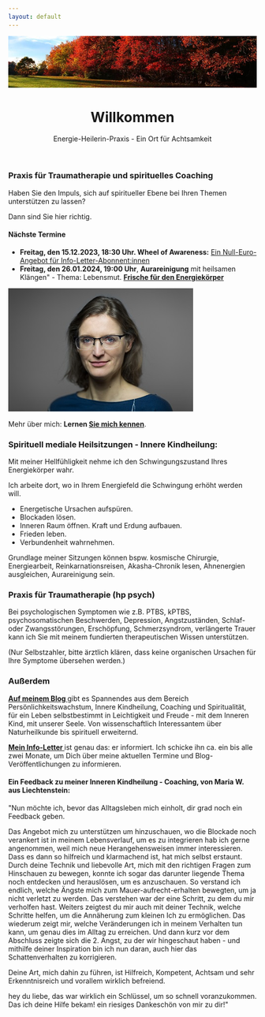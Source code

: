 ```yaml
---
layout: default
---
```

<img src="assets/images/blog-banner-herbst-wald.png" alt="" style="max-width:100%"/>


<header>
	<h1>Willkommen</h1>
	<p>Energie-Heilerin-Praxis - Ein Ort für Achtsamkeit</p>
</header>


### Praxis für Traumatherapie und spirituelles Coaching 

Haben Sie den Impuls, sich auf spiritueller Ebene bei Ihren Themen unterstützen zu lassen? 

Dann sind Sie hier richtig. 


#### Nächste Termine
- **Freitag, den 15.12.2023, 18:30 Uhr. Wheel of Awareness:** [Ein Null-Euro-Angebot für Info-Letter-Abonnent:innen](/2021/04/21/Landingspage-Newsletteranmeldung.html)
- **Freitag, den 26.01.2024, 19:00 Uhr**, **Aurareinigung** mit heilsamen Klängen" - Thema: Lebensmut.
 **[Frische für den Energiekörper](/2023/02/10/Gruppenabende-Meditationsreisen)**


![Jaymaleh](/assets/about-Portrait2.jpg)

Mehr über mich: <strong>Lernen <a href="/about/">Sie mich kennen</a></strong>.


### Spirituell mediale Heilsitzungen - Innere Kindheilung:
Mit meiner Hellfühligkeit nehme ich den Schwingungszustand Ihres Energiekörper wahr. 

Ich arbeite dort, wo in Ihrem Energiefeld die Schwingung erhöht werden will. 

- Energetische Ursachen aufspüren.
- Blockaden lösen.
- Inneren Raum öffnen. Kraft und Erdung aufbauen.
- Frieden leben. 
- Verbundenheit wahrnehmen.
  
Grundlage meiner Sitzungen können bspw. kosmische Chirurgie, Energiearbeit, Reinkarnationsreisen, Akasha-Chronik lesen, Ahnenergien ausgleichen, Aurareinigung sein. 


### Praxis für Traumatherapie (hp psych)
Bei psychologischen Symptomen wie z.B. PTBS, kPTBS, psychosomatischen Beschwerden, Depression, Angstzuständen, Schlaf- oder Zwangsstörungen, Erschöpfung, Schmerzsyndrom, verlängerte Trauer kann ich Sie mit meinem fundierten therapeutischen Wissen unterstützen.  


(Nur Selbstzahler, bitte ärztlich klären, dass keine organischen Ursachen für Ihre Symptome übersehen werden.)


 
### Außerdem
 <p><strong><a href="/blog.html">Auf meinem Blog </a></strong> gibt es Spannendes aus dem Bereich Persönlichkeitswachstum, Innere Kindheilung, Coaching und Spiritualität, für ein Leben selbstbestimmt in Leichtigkeit und Freude - mit dem Inneren Kind, mit unserer Seele. Von wissenschaftlich Interessantem über Naturheilkunde bis spirituell erweiternd.
	</p>
	

<p><strong><a href="/2021/04/21/Landingspage-Newsletteranmeldung.html"> Mein Info-Letter </a></strong> ist genau das: er informiert. Ich schicke ihn ca. ein bis alle zwei Monate, um Dich über meine aktuellen Termine und Blog-Veröffentlichungen zu informieren.</p>
	
<p>
<h4>Ein Feedback zu meiner Inneren Kindheilung - Coaching, von Maria W. aus Liechtenstein: </h4>

<p>"Nun möchte ich, bevor das Alltagsleben mich einholt, dir grad noch ein
Feedback geben.</p> 

<p>Das Angebot mich zu unterstützen um hinzuschauen, wo die
Blockade noch verankert ist in meinem Lebensverlauf, um es zu integrieren
hab ich gerne angenommen, weil mich neue Herangehensweisen immer
interessieren. Dass es dann so hilfreich und klarmachend ist, hat mich
selbst erstaunt. Durch deine Technik und liebevolle Art, mich mit den
richtigen Fragen zum Hinschauen zu bewegen, konnte ich sogar das darunter
liegende Thema noch entdecken und herauslösen, um es anzuschauen. So
verstand ich endlich, welche Ängste mich zum Mauer-aufrecht-erhalten
bewegten, um ja nicht verletzt zu werden. Das verstehen war der eine
Schritt, zu dem du mir verholfen hast. Weiters zeigtest du mir auch mit
deiner Technik, welche Schritte helfen, um die Annäherung zum kleinen Ich
zu ermöglichen. Das wiederum zeigt mir, welche Veränderungen ich in
meinem Verhalten tun kann, um genau dies im Alltag zu erreichen. Und dann
kurz vor dem Abschluss zeigte sich die 2. Angst, zu der wir hingeschaut
haben - und mithilfe deiner Inspiration bin ich nun daran, auch hier das
Schattenverhalten zu korrigieren.</p> 

<p>Deine Art, mich dahin zu führen, ist Hilfreich, Kompetent, Achtsam und
sehr Erkenntnisreich und vorallem wirklich befreiend.</p> 

<p>hey du liebe, das war wirklich ein Schlüssel, um so schnell
voranzukommen. Das ich deine Hilfe bekam! ein riesiges Dankeschön von
mir zu dir!"</p> 

